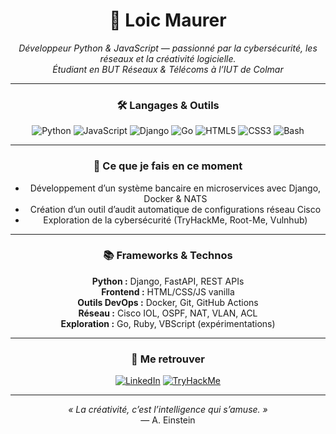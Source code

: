 <div align="center">

# 🌿 Loic Maurer

<i>Développeur Python & JavaScript — passionné par la cybersécurité, les réseaux et la créativité logicielle.</i>  
<i>Étudiant en BUT Réseaux & Télécoms à l’IUT de Colmar</i>

---

### 🛠️ Langages & Outils

![Python](https://img.shields.io/badge/Python-3776AB?style=for-the-badge&logo=python&logoColor=white)
![JavaScript](https://img.shields.io/badge/JavaScript-F7DF1E?style=for-the-badge&logo=javascript&logoColor=black)
![Django](https://img.shields.io/badge/Django-092E20?style=for-the-badge&logo=django&logoColor=white)
![Go](https://img.shields.io/badge/Go-00ADD8?style=for-the-badge&logo=go&logoColor=white)
![HTML5](https://img.shields.io/badge/HTML5-E34F26?style=for-the-badge&logo=html5&logoColor=white)
![CSS3](https://img.shields.io/badge/CSS3-1572B6?style=for-the-badge&logo=css3&logoColor=white)
![Bash](https://img.shields.io/badge/Bash-4EAA25?style=for-the-badge&logo=gnu-bash&logoColor=white)

---

### 🚀 Ce que je fais en ce moment

- Développement d’un système bancaire en microservices avec Django, Docker & NATS
- Création d’un outil d’audit automatique de configurations réseau Cisco
- Exploration de la cybersécurité (TryHackMe, Root-Me, Vulnhub)

---

### 📚 Frameworks & Technos

**Python :** Django, FastAPI, REST APIs  
**Frontend :** HTML/CSS/JS vanilla  
**Outils DevOps :** Docker, Git, GitHub Actions  
**Réseau :** Cisco IOL, OSPF, NAT, VLAN, ACL  
**Exploration :** Go, Ruby, VBScript (expérimentations)

---

### 🔗 Me retrouver

[![LinkedIn](https://img.shields.io/badge/LinkedIn-0A66C2?style=flat&logo=linkedin&logoColor=white)](https://www.linkedin.com/in/loic-maurer)
[![TryHackMe](https://img.shields.io/badge/TryHackMe-212C42?style=flat&logo=tryhackme&logoColor=red)](https://tryhackme.com/p/id00l)

---

<em>« La créativité, c’est l’intelligence qui s’amuse. »</em><br/>
— A. Einstein

</div>
